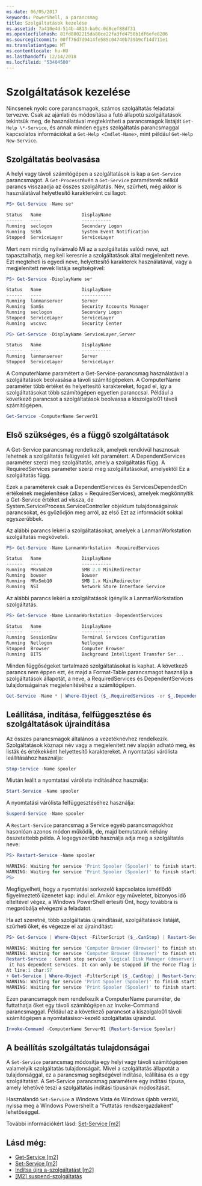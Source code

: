 ```yaml
---
ms.date: 06/05/2017
keywords: PowerShell, a parancsmag
title: Szolgáltatások kezelése
ms.assetid: 7a410e4d-514b-4813-ba0c-0d8cef88df31
ms.openlocfilehash: 81fd8802215da80ce22fa3fd4750b1df6efe8206
ms.sourcegitcommit: 00ff76d7d9414fe585c04740b739b9cf14d711e1
ms.translationtype: MT
ms.contentlocale: hu-HU
ms.lasthandoff: 12/14/2018
ms.locfileid: "53404500"
---
```

# <a name="managing-services"></a>Szolgáltatások kezelése

Nincsenek nyolc core parancsmagok, számos szolgáltatás feladatai tervezve. Csak az ajánlati és módosítása a futó állapotú szolgáltatások tekintsük meg, de használatával megtekintheti a parancsmagok listáját `Get-Help \*-Service`, és annak minden egyes szolgáltatás parancsmaggal kapcsolatos információkat a `Get-Help <Cmdlet-Name>`, mint például `Get-Help New-Service`.

## <a name="getting-services"></a>Szolgáltatás beolvasása

A helyi vagy távoli számítógépen a szolgáltatások is kap a `Get-Service` parancsmagot. A `Get-Process`révén a `Get-Service` paraméterek nélkül parancs visszaadja az összes szolgáltatás. Név, szűrheti, még akkor is használatával helyettesítő karakterként csillagot:

```powershell
PS> Get-Service -Name se*

Status   Name               DisplayName
------   ----               -----------
Running  seclogon           Secondary Logon
Running  SENS               System Event Notification
Stopped  ServiceLayer       ServiceLayer
```

Mert nem mindig nyilvánvaló Mi az a szolgáltatás valódi neve, azt tapasztalhatja, meg kell keresnie a szolgáltatások által megjelenített neve. Ezt megteheti is egyedi neve, helyettesítő karakterek használatával, vagy a megjelenített nevek listája segítségével:

```powershell
PS> Get-Service -DisplayName se*

Status   Name               DisplayName
------   ----               -----------
Running  lanmanserver       Server
Running  SamSs              Security Accounts Manager
Running  seclogon           Secondary Logon
Stopped  ServiceLayer       ServiceLayer
Running  wscsvc             Security Center

PS> Get-Service -DisplayName ServiceLayer,Server

Status   Name               DisplayName
------   ----               -----------
Running  lanmanserver       Server
Stopped  ServiceLayer       ServiceLayer
```

A ComputerName paramétert a Get-Service-parancsmag használatával a szolgáltatások beolvasása a távoli számítógépeken. A ComputerName paraméter több értéket és helyettesítő karaktereket, fogad el, így a szolgáltatásokat több számítógépen egyetlen paranccsal. Például a következő parancsot a szolgáltatások beolvassa a kiszolgalo01 távoli számítógépen.

```powershell
Get-Service -ComputerName Server01
```

## <a name="getting-required-and-dependent-services"></a>Első szükséges, és a függő szolgáltatások

A Get-Service parancsmag rendelkezik, amelyek rendkívül hasznosak lehetnek a szolgáltatás felügyeleti két paramétert. A DependentServices paraméter szerzi meg szolgáltatás, amely a szolgáltatás függ. A RequiredServices paraméter szerzi meg szolgáltatásokat, amelyektől Ez a szolgáltatás függ.

Ezek a paraméterek csak a DependentServices és ServicesDependedOn értékeinek megjelenítése (alias = RequiredServices), amelyek megkönnyítik a Get-Service értéket ad vissza, de System.ServiceProcess.ServiceController objektum tulajdonságainak parancsokat, és győződjön meg arról, az első Ezt az információt sokkal egyszerűbbek.

Az alábbi parancs lekéri a szolgáltatásokat, amelyek a LanmanWorkstation szolgáltatás megköveteli.

```powershell
PS> Get-Service -Name LanmanWorkstation -RequiredServices

Status   Name               DisplayName
------   ----               -----------
Running  MRxSmb20           SMB 2.0 MiniRedirector
Running  bowser             Bowser
Running  MRxSmb10           SMB 1.x MiniRedirector
Running  NSI                Network Store Interface Service
```

Az alábbi parancs lekéri a szolgáltatások igénylik a LanmanWorkstation szolgáltatás.

```powershell
PS> Get-Service -Name LanmanWorkstation -DependentServices

Status   Name               DisplayName
------   ----               -----------
Running  SessionEnv         Terminal Services Configuration
Running  Netlogon           Netlogon
Stopped  Browser            Computer Browser
Running  BITS               Background Intelligent Transfer Ser...
```

Minden függőségeket tartalmazó szolgáltatásokat is kaphat. A következő parancs nem éppen ezt, és majd a Format-Table parancsmagot használja a szolgáltatások állapotát, a neve, a RequiredServices és DependentServices tulajdonságainak megjelenítéséhez a számítógépen.

```powershell
Get-Service -Name * | Where-Object {$_.RequiredServices -or $_.DependentServices} | Format-Table -Property Status, Name, RequiredServices, DependentServices -auto
```

## <a name="stopping-starting-suspending-and-restarting-services"></a>Leállítása, indítása, felfüggesztése és szolgáltatások újraindítása

Az összes parancsmagok általános a vezetéknévhez rendelkezik. Szolgáltatások köznapi név vagy a megjelenített név alapján adható meg, és listák és értékekként helyettesítő karaktereket. A nyomtatási várólista leállításához használja:

```powershell
Stop-Service -Name spooler
```

Miután leállt a nyomtatási várólista indításához használja:

```powershell
Start-Service -Name spooler
```

A nyomtatási várólista felfüggesztéséhez használja:

```powershell
Suspend-Service -Name spooler
```

A `Restart-Service` parancsmag a Service egyéb parancsmagokhoz hasonlóan azonos módon működik, de, majd bemutatunk néhány összetettebb példa. A legegyszerűbb használja adja meg a szolgáltatás neve:

```powershell
PS> Restart-Service -Name spooler

WARNING: Waiting for service 'Print Spooler (Spooler)' to finish starting...
WARNING: Waiting for service 'Print Spooler (Spooler)' to finish starting...
PS>
```

Megfigyelheti, hogy a nyomtatási sorkezelő kapcsolatos ismétlődő figyelmeztető üzenetet kap: indul el. Amikor egy műveletet, bizonyos idő elteltével végez, a Windows PowerShell értesíti Önt, hogy továbbra is megpróbálja elvégezni a feladatot.

Ha azt szeretné, több szolgáltatás újraindítását, szolgáltatások listáját, szűrheti őket, és végezze el az újraindítást:

```powershell
PS> Get-Service | Where-Object -FilterScript {$_.CanStop} | Restart-Service

WARNING: Waiting for service 'Computer Browser (Browser)' to finish stopping...
WARNING: Waiting for service 'Computer Browser (Browser)' to finish stopping...
Restart-Service : Cannot stop service 'Logical Disk Manager (dmserver)' because
 it has dependent services. It can only be stopped if the Force flag is set.
At line:1 char:57
+ Get-Service | Where-Object -FilterScript {$_.CanStop} | Restart-Service <<<<
WARNING: Waiting for service 'Print Spooler (Spooler)' to finish starting...
WARNING: Waiting for service 'Print Spooler (Spooler)' to finish starting...
```

Ezen parancsmagok nem rendelkezik a ComputerName paraméter, de futtathatja őket egy távoli számítógépen az Invoke-Command parancsmaggal. Például az a következő parancsot a kiszolgalo01 távoli számítógépen a nyomtatásisor-kezelő szolgáltatás újraindul.

```powershell
Invoke-Command -ComputerName Server01 {Restart-Service Spooler}
```

## <a name="setting-service-properties"></a>A beállítás szolgáltatás tulajdonságai

A `Set-Service` parancsmag módosítja egy helyi vagy távoli számítógépen valamelyik szolgáltatás tulajdonságait. Mivel a szolgáltatás állapotát a tulajdonsággal, ez a parancsmag segítségével indítása, leállítása és a egy szolgáltatást.
A Set-Service parancsmag paramétere egy indítási típusa, amely lehetővé teszi a szolgáltatás indítási típusának módosítását.

Használandó `Set-Service` a Windows Vista és Windows újabb verziói, nyissa meg a Windows Powershellt a "Futtatás rendszergazdaként" lehetőséggel.

További információkért lásd: [Set-Service [m2]](https://technet.microsoft.com/library/b71e29ed-372b-4e32-a4b7-5eb6216e56c3)

## <a name="see-also"></a>Lásd még:

- [Get-Service [m2]](https://technet.microsoft.com/en-us/library/0a09cb22-0a1c-4a79-9851-4e53075f9cf6)
- [Set-Service [m2]](https://technet.microsoft.com/library/b71e29ed-372b-4e32-a4b7-5eb6216e56c3)
- [Indítsa újra a-szolgáltatást [m2]](https://technet.microsoft.com/en-us/library/45acf50d-2277-4523-baf7-ce7ced977d0f)
- [[M2] suspend-szolgáltatás](https://technet.microsoft.com/en-us/library/c8492b87-0e21-4faf-8054-3c83c2ec2826)